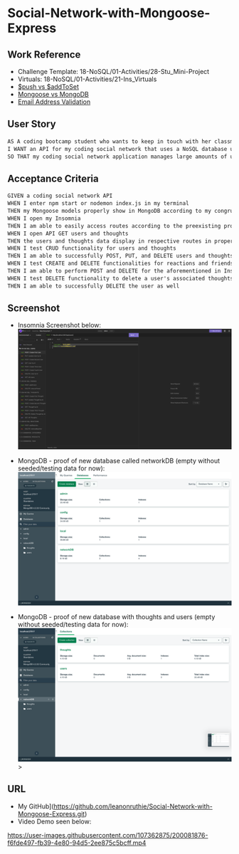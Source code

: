 # Social-Network-with-Mongoose-Express

## Work Reference

* Challenge Template: 18-NoSQL/01-Activities/28-Stu_Mini-Project
* Virtuals: 18-NoSQL/01-Activities/21-Ins_Virtuals
* [$push vs $addToSet](https://stackoverflow.com/questions/27248556/mongodb-difference-between-push-addtoset)
* [Mongoose vs MongoDB](https://www.mongodb.com/developer/languages/javascript/mongoose-versus-nodejs-driver/)
* [Email Address Validation](https://www.w3docs.com/snippets/javascript/how-to-validate-an-e-mail-using-javascript.html)

## User Story

```md
AS A coding bootcamp student who wants to keep in touch with her classmates
I WANT an API for my coding social network that uses a NoSQL database utilizing Mongoose/MongoDB than mySQL/Sequelize
SO THAT my coding social network application manages large amounts of unstructured data utilizing Express
```
## Acceptance Criteria

```md
GIVEN a coding social network API
WHEN I enter npm start or nodemon index.js in my terminal
THEN my Mongoose models properly show in MongoDB according to my congruent setup in my server
WHEN I open my Insomnia
THEN I am able to easily access routes according to the preexisting proper folder structure set up in Insomnia resembling the mockup
WHEN I open API GET users and thoughts 
THEN the users and thoughts data display in respective routes in proper JSON format
WHEN I test CRUD functionality for users and thoughts
THEN I am able to successfully POST, PUT, and DELETE users and thoughts in Insomnia
WHEN I test CREATE and DELETE functionalities for reactions and friends
THEN I am able to perform POST and DELETE for the aforementioned in Insomnia as well
WHEN I test DELETE functionality to delete a user's associated thoughts 
THEN I am able to successfully DELETE the user as well 
```

## Screenshot

* Insomnia Screenshot below:
  <img src="./Assets/Screenshots/Insomnia.png">
  
* MongoDB - proof of new database called networkDB (empty without seeded/testing data for now):
  <img src="./Assets/Screenshots/mongoDB.png">

* MongoDB - proof of new database with thoughts and users (empty without seeded/testing data for now):
  <img src="./Assets/Screenshots/mongoDBCollections.png">>

## URL

* My GitHub](https://github.com/leanonruthie/Social-Network-with-Mongoose-Express.git)
* Video Demo seen below:

https://user-images.githubusercontent.com/107362875/200081876-f6fde497-fb39-4e80-94d5-2ee875c5bcff.mp4


